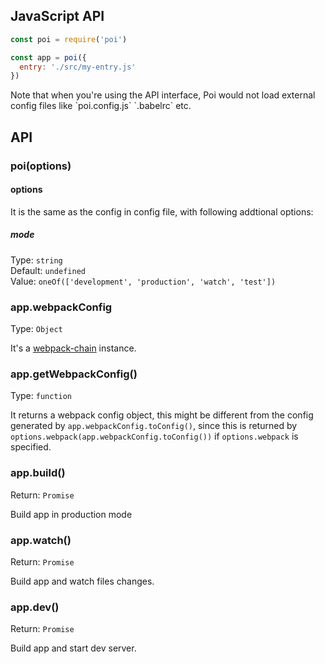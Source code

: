 ## JavaScript API

```js
const poi = require('poi')

const app = poi({
  entry: './src/my-entry.js'
})
```

<p class="tip">
  Note that when you're using the API interface, Poi would not load external config files like `poi.config.js` `.babelrc` etc.
</p>

## API

### poi(options)

#### options

It is the same as the config in config file, with following addtional options:

##### mode

Type: `string`<br>
Default: `undefined`<br>
Value: `oneOf(['development', 'production', 'watch', 'test'])`

### app.webpackConfig

Type: `Object`

It's a [webpack-chain](https://github.com/mozilla-rpweb/webpack-chain) instance.

### app.getWebpackConfig()

Type: `function`

It returns a webpack config object, this might be different from the config generated by `app.webpackConfig.toConfig()`, since this is returned by `options.webpack(app.webpackConfig.toConfig())` if `options.webpack` is specified.

### app.build()

Return: `Promise`

Build app in production mode

### app.watch()

Return: `Promise`

Build app and watch files changes.

### app.dev()

Return: `Promise`

Build app and start dev server.
